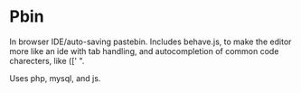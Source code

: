 Pbin
========
In browser IDE/auto-saving pastebin. Includes behave.js, to make the editor more like an ide with tab handling, and autocompletion of common code charecters, like ([' ".

Uses php, mysql, and js.

